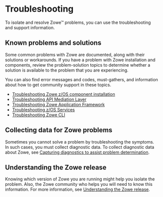 # Troubleshooting

To isolate and resolve Zowe&trade; problems, you can use the troubleshooting and support information.

## Known problems and solutions

Some common problems with Zowe are documented, along with their solutions or workarounds. If you have a problem with Zowe installation and components, review the problem-solution topics to determine whether a solution is available to the problem that you are experiencing.

You can also find error messages and codes, must-gathers, and information about how to get community support in these topics.

- [Troubleshooting Zowe z/OS component installation](troubleshoot-zos.md)
- [Troubleshooting API Mediation Layer](troubleshoot-apiml.md)
- [Troubleshooting Zowe Application Framework](./app-framework/app-troubleshoot.md)
- [Troubleshooting z/OS Services](troubleshoot-zos-services.md)
- [Troubleshooting Zowe CLI](./cli/troubleshoot-cli.md)

## Collecting data for Zowe problems

Sometimes you cannot solve a problem by troubleshooting the symptoms. In such cases, you must collect diagnostic data. To collect diagnostic data about Zowe, see [Capturing diagnostics to assist problem determination](troubleshoot-diagnostics.md).

## Understanding the Zowe release

Knowing which version of Zowe you are running might help you isolate the problem. Also, the Zowe community who helps you will need to know this information. For more information, see [Understanding the Zowe release](troubleshoot-zowe-release.md).

